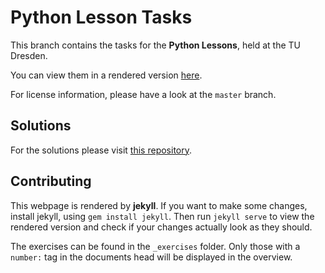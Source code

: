 # Python Lesson Tasks

This branch contains the tasks for the __Python Lessons__, held at the TU Dresden.

You can view them in a rendered version [here](http://fsr.github.io/python-lessons).

For license information, please have a look at the `master` branch.

## Solutions

For the solutions please visit [this repository](https://github.com/Feliix42/python-solutions).

## Contributing

This webpage is rendered by __jekyll__. If you want to make some changes, install jekyll, using `gem install jekyll`. Then run `jekyll serve` to view the rendered version and check if your changes actually look as they should.

The exercises can be found in the `_exercises` folder. Only those with a `number:` tag in the documents head will be displayed in the overview.
